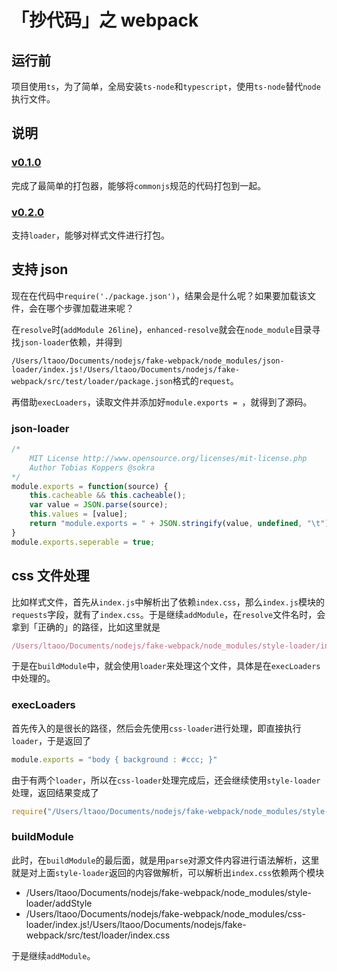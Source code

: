 # 「抄代码」之 webpack

## 运行前

项目使用`ts`，为了简单，全局安装`ts-node`和`typescript`，使用`ts-node`替代`node`执行文件。

## 说明

### [v0.1.0](https://github.com/ltaoo/fake-webpack/tree/0.1.0)

完成了最简单的打包器，能够将`commonjs`规范的代码打包到一起。

### [v0.2.0](https://github.com/ltaoo/fake-webpack/tree/0.2.0)

支持`loader`，能够对样式文件进行打包。

## 支持 json

现在在代码中`require('./package.json')`，结果会是什么呢？如果要加载该文件，会在哪个步骤加载进来呢？

在`resolve`时(`addModule 26line`)，`enhanced-resolve`就会在`node_module`目录寻找`json-loader`依赖，并得到

`/Users/ltaoo/Documents/nodejs/fake-webpack/node_modules/json-loader/index.js!/Users/ltaoo/Documents/nodejs/fake-webpack/src/test/loader/package.json`格式的`request`。

再借助`execLoaders`，读取文件并添加好`module.exports = `，就得到了源码。

### json-loader

```js
/*
	MIT License http://www.opensource.org/licenses/mit-license.php
	Author Tobias Koppers @sokra
*/
module.exports = function(source) {
	this.cacheable && this.cacheable();
	var value = JSON.parse(source);
	this.values = [value];
	return "module.exports = " + JSON.stringify(value, undefined, "\t");
}
module.exports.seperable = true;
```


## css 文件处理

比如样式文件，首先从`index.js`中解析出了依赖`index.css`，那么`index.js`模块的`requests`字段，就有了`index.css`。于是继续`addModule`，在`resolve`文件名时，会拿到「正确的」的路径，比如这里就是

```js
/Users/ltaoo/Documents/nodejs/fake-webpack/node_modules/style-loader/index.js!/Users/ltaoo/Documents/nodejs/fake-webpack/node_modules/css-loader/index.js!/Users/ltaoo/Documents/nodejs/fake-webpack/src/test/loader/index.css
```

于是在`buildModule`中，就会使用`loader`来处理这个文件，具体是在`execLoaders`中处理的。

### execLoaders

首先传入的是很长的路径，然后会先使用`css-loader`进行处理，即直接执行`loader`，于是返回了

```js
module.exports = "body { background : #ccc; }"
```

由于有两个`loader`，所以在`css-loader`处理完成后，还会继续使用`style-loader`处理，返回结果变成了

```js
require("/Users/ltaoo/Documents/nodejs/fake-webpack/node_modules/style-loader/addStyle")(require("/Users/ltaoo/Documents/nodejs/fake-webpack/node_modules/css-loader/index.js!/Users/ltaoo/Documents/nodejs/fake-webpack/src/test/loader/index.css"))
```

### buildModule

此时，在`buildModule`的最后面，就是用`parse`对源文件内容进行语法解析，这里就是对上面`style-loader`返回的内容做解析，可以解析出`index.css`依赖两个模块

- /Users/ltaoo/Documents/nodejs/fake-webpack/node_modules/style-loader/addStyle
- /Users/ltaoo/Documents/nodejs/fake-webpack/node_modules/css-loader/index.js!/Users/ltaoo/Documents/nodejs/fake-webpack/src/test/loader/index.css 


于是继续`addModule`。